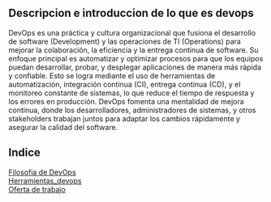 ## Descripcion e introduccion de lo que es devops
DevOps es una práctica y cultura organizacional que fusiona el desarrollo de software (Development) y las operaciones de TI (Operations) para mejorar la colaboración, la eficiencia y la entrega continua de software. Su enfoque principal es automatizar y optimizar procesos para que los equipos puedan desarrollar, probar, y desplegar aplicaciones de manera más rápida y confiable. Esto se logra mediante el uso de herramientas de automatización, integración continua (CI), entrega continua (CD), y el monitoreo constante de sistemas, lo que reduce el tiempo de respuesta y los errores en producción. DevOps fomenta una mentalidad de mejora continua, donde los desarrolladores, administradores de sistemas, y otros stakeholders trabajan juntos para adaptar los cambios rápidamente y asegurar la calidad del software.

## Indice

[Filosofia de DevOps](./Filosofía_devops.md)  
[Herramientas_devops](./Herramientas_devops.md)  
[Oferta de trabajo](./Oferta_empleo.md)  
